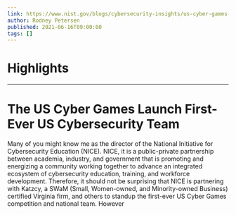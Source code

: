 ```yaml
---
link: https://www.nist.gov/blogs/cybersecurity-insights/us-cyber-games-launch-first-ever-us-cybersecurity-team
author: Rodney Petersen
published: 2021-06-16T09:00:00
tags: []
---
```

# Highlights


---
# The US Cyber Games Launch First-Ever US Cybersecurity Team
Many of you might know me as the director of the National Initiative for Cybersecurity Education (NICE). NICE, it is a public-private partnership between academia, industry, and government that is promoting and energizing a community working together to advance an integrated ecosystem of cybersecurity education, training, and workforce development. Therefore, it should not be surprising that NICE is partnering with Katzcy, a SWaM (Small, Women-owned, and Minority-owned Business) certified Virginia firm, and others to standup the first-ever US Cyber Games competition and national team. However